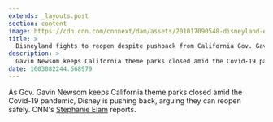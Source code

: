 ```yaml
--- 
extends: _layouts.post 
section: content 
image: https://cdn.cnn.com/cnnnext/dam/assets/201017090548-disneyland-elam-pkg-vpx-super-tease.jpg 
title: > 
  Disneyland fights to reopen despite pushback from California Gov. Gavin Newsom 
description: > 
  Gavin Newsom keeps California theme parks closed amid the Covid-19 pandemic, Disney is pushing back, arguing they can reopen safely.CNN's Stephanie Elam reports. 
date: 1603082244.668979 
--- 
```

<div><a></a><p>As Gov. Gavin Newsom keeps California theme parks closed amid the Covid-19 pandemic, Disney is pushing back, arguing they can reopen safely. CNN's <a href="https://www.cnn.com/profiles/stephanie-elam-profile" target="_blank">Stephanie Elam</a> reports.</p></div>